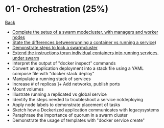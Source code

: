 # 01 - Orchestration (25%)

[Back](../ReadMe.md)

+ [Complete​ ​the​ ​setup​ ​of​ ​a​ ​swarm​ ​mode​ ​cluster,​ ​with​ ​managers​ ​and​ ​worker​ ​nodes](./setup-swarm-mode.md) 
+ [State​ ​the​ ​differences​ ​between​ ​running​ ​a​ ​container​ ​vs​ ​running​ ​a​ ​service](./container-vs-service.md))
+ [Demonstrate​ ​steps​ ​to​ ​lock​ ​a​ ​swarm​ ​cluster](./lock-swarm-cluster.md) 
+ [Extend​ ​the​ ​instructions​ ​to​ ​run​ ​individual​ ​containers​ ​into​ ​running​ ​services​ ​under​ ​swarm](./deploy-service-to-swarm.md) 
+ Interpret​ ​the​ ​output​ ​of​ ​"docker​ ​inspect"​ ​commands 
+ Convert​ ​an​ ​application​ ​deployment​ ​into​ ​a​ ​stack​ ​file​ ​using​ ​a​ ​YAML​ ​compose​ ​file​ ​with "docker​ ​stack​ ​deploy" 
+ Manipulate​ ​a​ ​running​ ​stack​ ​of​ ​services 
+ Increase​ ​#​ ​of​ ​replicas 
]+ Add​ ​networks,​ ​publish​ ​ports 
+ Mount​ ​volumes 
+ Illustrate​ ​running​ ​a​ ​replicated​ ​vs​ ​global​ ​service 
+ Identify​ ​the​ ​steps​ ​needed​ ​to​ ​troubleshoot​ ​a​ ​service​ ​not​ ​deploying 
+ Apply​ ​node​ ​labels​ ​to​ ​demonstrate​ ​placement​ ​of​ ​tasks 
+ Sketch​ ​how​ ​a​ ​Dockerized​ ​application​ ​communicates​ ​with​ ​legacy​ ​systems 
+ Paraphrase ​the​ ​importance​ ​of​ ​quorum​ ​in​ ​a​ ​swarm​ ​cluster 
+ Demonstrate​ ​the​ ​usage​ ​of​ ​templates​ ​with​ ​"docker​ ​service​ ​create" 

